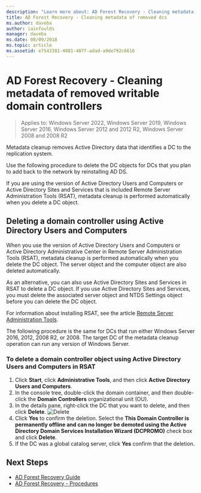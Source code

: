 ```yaml
---
description: "Learn more about: AD Forest Recovery - Cleaning metadata of removed writable domain controllers"
title: AD Forest Recovery - Cleaning metadata of removed dcs
ms.author: daveba
author: iainfoulds
manager: daveba
ms.date: 08/09/2018
ms.topic: article
ms.assetid: e7543381-4081-407f-adad-a9de792c6616
---
```

# AD Forest Recovery - Cleaning metadata of removed writable domain controllers

>Applies to: Windows Server 2022, Windows Server 2019, Windows Server 2016, Windows Server 2012 and 2012 R2, Windows Server 2008 and 2008 R2

Metadata cleanup removes Active Directory data that identifies a DC to the replication system.

Use the following procedure to delete the DC objects for DCs that you plan to add back to the network by reinstalling AD DS.

If you are using the version of Active Directory Users and Computers or Active Directory Sites and Services that is included Remote Server Administration Tools (RSAT), metadata cleanup is performed automatically when you delete a DC object.

## Deleting a domain controller using Active Directory Users and Computers

When you use the version of Active Directory Users and Computers or Active Directory Administrative Center in Remote Server Administration Tools (RSAT), metadata cleanup is performed automatically when you delete the DC object. The server object and the computer object are also deleted automatically.

As an alternative, you can also use Active Directory Sites and Services in RSAT to delete a DC object. If you use Active Directory Sites and Services, you must delete the associated server object and NTDS Settings object before you can delete the DC object.

For information about installing RSAT, see the article [Remote Server Administration Tools](../../../remote/remote-server-administration-tools.md).

The following procedure is the same for DCs that run either Windows Server 2016, 2012, 2008 R2, or 2008. The target DC of the metadata cleanup operation can run any version of Windows Server.

### To delete a domain controller object using Active Directory Users and Computers in RSAT

1. Click **Start**, click **Administrative Tools**, and then click **Active Directory Users and Computers**.
2. In the console tree, double-click the domain container, and then double-click the **Domain Controllers** organizational unit (OU).
3. In the details pane, right-click the DC that you want to delete, and then click **Delete**.
   ![Delete](media/AD-Forest-Recovery-Cleaning-Metadata/delete1.png)
4. Click **Yes** to confirm the deletion. Select the **This Domain Controller is permanently offline and can no longer be demoted using the Active Directory Domain Services Installation Wizard (DCPROMO)** check box and click **Delete**.
5. If the DC was a global catalog server, click **Yes** confirm that the deletion.

## Next Steps

- [AD Forest Recovery Guide](AD-Forest-Recovery-Guide.md)
- [AD Forest Recovery - Procedures](AD-Forest-Recovery-Procedures.md)
